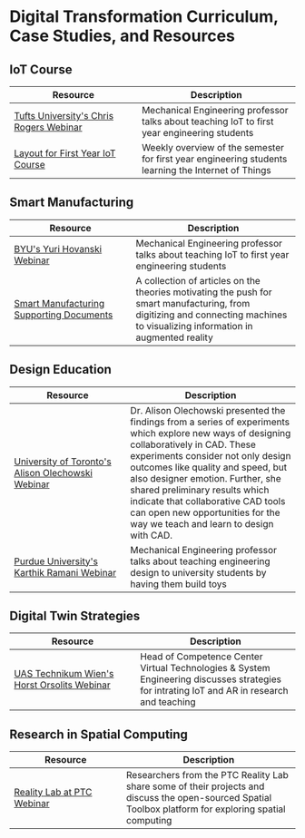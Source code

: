 # Digital Transformation Curriculum, Case Studies, and Resources
## IoT Course
| &nbsp;&nbsp;&nbsp;&nbsp;&nbsp;&nbsp;&nbsp;&nbsp;&nbsp;&nbsp;&nbsp;&nbsp;Resource&nbsp;&nbsp;&nbsp;&nbsp;&nbsp;&nbsp;&nbsp;&nbsp;&nbsp;&nbsp;&nbsp;&nbsp; | Description | 
|---|---|
| [Tufts University's Chris Rogers Webinar](https://players.brightcove.net/1532789042001/SJl3bQaEz_default/index.html?videoId=6131639163001) | Mechanical Engineering professor talks about teaching IoT to first year engineering students |
| [Layout for First Year IoT Course](https://github.com/PTC-Academic/DX-Resources/tree/master/Curriculum%20Resources/IoT%20Course%20Layout) | Weekly overview of the semester for first year engineering students learning the Internet of Things |

## Smart Manufacturing
| &nbsp;&nbsp;&nbsp;&nbsp;&nbsp;&nbsp;&nbsp;&nbsp;&nbsp;&nbsp;&nbsp;&nbsp;Resource&nbsp;&nbsp;&nbsp;&nbsp;&nbsp;&nbsp;&nbsp;&nbsp;&nbsp;&nbsp;&nbsp;&nbsp; | Description | 
|---|---|
| [BYU's Yuri Hovanski Webinar](https://players.brightcove.net/1532789042001/HknUe20R_default/index.html?videoId=6146274139001) | Mechanical Engineering professor talks about teaching IoT to first year engineering students |
| [Smart Manufacturing Supporting Documents](https://github.com/PTC-Academic/DX-Resources/tree/master/Curriculum%20Resources/Smart%20Manufacturing%20Supporting%20Documents) | A collection of articles on the theories motivating the push for smart manufacturing, from digitizing and connecting machines to visualizing information in augmented reality |

## Design Education
| &nbsp;&nbsp;&nbsp;&nbsp;&nbsp;&nbsp;&nbsp;&nbsp;&nbsp;&nbsp;&nbsp;&nbsp;Resource&nbsp;&nbsp;&nbsp;&nbsp;&nbsp;&nbsp;&nbsp;&nbsp;&nbsp;&nbsp;&nbsp;&nbsp; | Description | 
|---|---|
| [University of Toronto's Alison Olechowski Webinar](https://ptc.zoom.us/rec/share/vNP7ZTrSXW7aOlbn_rW464rklJYLjyjAK98BpmXj0hogyblewNR1hXTcjwd93uOR.l5F6X6SdXsaj1QKB?startTime=1614002103000) | Dr. Alison Olechowski presented the findings from a series of experiments which explore new ways of designing collaboratively in CAD. These experiments consider not only design outcomes like quality and speed, but also designer emotion. Further, she shared preliminary results which indicate that collaborative CAD tools can open new opportunities for the way we teach and learn to design with CAD.|
| [Purdue University's Karthik Ramani Webinar](https://players.brightcove.net/1532789042001/default_default/index.html?videoId=6155014476001) | Mechanical Engineering professor talks about teaching engineering design to university students by having them build toys|

## Digital Twin Strategies
| &nbsp;&nbsp;&nbsp;&nbsp;&nbsp;&nbsp;&nbsp;&nbsp;&nbsp;&nbsp;&nbsp;&nbsp;Resource&nbsp;&nbsp;&nbsp;&nbsp;&nbsp;&nbsp;&nbsp;&nbsp;&nbsp;&nbsp;&nbsp;&nbsp; | Description | 
|---|---|
| [UAS Technikum Wien's Horst Orsolits Webinar](https://players.brightcove.net/1532789042001/default_default/index.html?videoId=6142604345001) | Head of Competence Center Virtual Technologies & System Engineering discusses strategies for intrating IoT and AR in research and teaching |

## Research in Spatial Computing
| &nbsp;&nbsp;&nbsp;&nbsp;&nbsp;&nbsp;&nbsp;&nbsp;&nbsp;&nbsp;&nbsp;&nbsp;Resource&nbsp;&nbsp;&nbsp;&nbsp;&nbsp;&nbsp;&nbsp;&nbsp;&nbsp;&nbsp;&nbsp;&nbsp; | Description | 
|---|---|
| [Reality Lab at PTC Webinar](https://youtu.be/E_KaqgV_3mA) | Researchers from the PTC Reality Lab share some of their projects and discuss the open-sourced Spatial Toolbox platform for exploring spatial computing |
